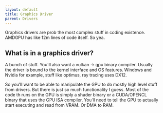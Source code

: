 ```yaml
---
layout: default
title: Graphics Driver
parent: Drivers
---
```


Graphics drivers are prob the most complex stuff in coding existence. AMDGPU has like 12m lines of code itself. So yea.

## What is in a graphics driver?

A bunch of stuff. You'll also want a vulkan -> gpu binary compiler. Usually the driver is bound to the kernel interface and OS features. Windows and Nvidia for example, stuff like optimus, ray tracing uses DX12.

So you'll want to be able to manipulate the GPU to do mostly high level stuff from drivers. But there is just so much functionality I guess. Most of the code th runs on the GPU is simply a shader binary or a CUDA/OPENCL binary that uses the GPU ISA compiler. You'll need to tell the GPU to actually start executing and read from VRAM. Or DMA to RAM.
